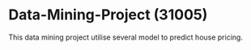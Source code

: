 # Data-Mining-Project (31005)

This data mining project utilise several model to predict house pricing. 


